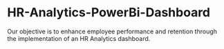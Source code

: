 # HR-Analytics-PowerBi-Dashboard
Our objective is to enhance employee performance and retention through the implementation of an HR Analytics dashboard.
